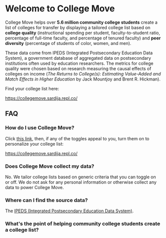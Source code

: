 # Welcome to College Move

College Move helps over **5.6 million community college students** create a list of colleges for transfer by displaying a tailored college list based on **college quality** (instructional spending per student, faculty-to-student ratio, percentage of full-time faculty, and percentage of	tenured faculty) and **peer diversity** (percentage of students of color, women, and men).

These data come from IPEDS (Integrated Postsecondary Education Data System), a government database of aggregated data on postsecondary institutions often used by education researchers. The metrics for college quality were chosen based on research measuring the causal effects of colleges on income (*The Returns to College(s): Estimating Value-Added and Match Effects in Higher Education* by Jack Mountjoy and Brent R. Hickman).

Find your college list here:

https://collegemove.sardija.repl.co/

## FAQ

### How do I use College Move?
Click [this link](https://collegemove.sardija.repl.co/), then, if any of the toggles appeal to you, turn them on to personalize your college list:

https://collegemove.sardija.repl.co/

### Does College Move collect my data?
No. We tailor college lists based on generic criteria that you can toggle on or off. We do not ask for any personal information or otherwise collect any data to power College Move.
 
### Where can I find the source data?
The [IPEDS (Integrated Postsecondary Education Data System)](https://nces.ed.gov/ipeds/datacenter/InstitutionByName.aspx?goToReportId=1).

### What's the point of helping community college students create a college list?
